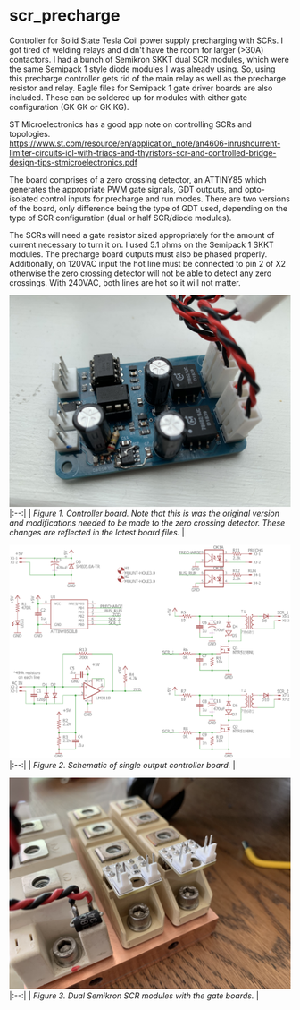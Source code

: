 # scr_precharge
Controller for Solid State Tesla Coil power supply precharging with SCRs. I got tired of welding relays and didn't have the room for larger (>30A) contactors. I had a bunch of Semikron SKKT dual SCR modules, which were the same Semipack 1 style diode modules I was already using. So, using this precharge controller gets rid of the main relay as well as the precharge resistor and relay. Eagle files for Semipack 1 gate driver boards are also included. These can be soldered up for modules with either gate configuration (GK GK or GK KG). 

ST Microelectronics has a good app note on controlling SCRs and topologies.  
https://www.st.com/resource/en/application_note/an4606-inrushcurrent-limiter-circuits-icl-with-triacs-and-thyristors-scr-and-controlled-bridge-design-tips-stmicroelectronics.pdf

The board comprises of a zero crossing detector, an ATTINY85 which generates the appropriate PWM gate signals, GDT outputs, and opto-isolated control inputs for precharge and run modes. There are two versions of the board, only difference being the type of GDT used, depending on the type of SCR configuration (dual or half SCR/diode modules).

The SCRs will need a gate resistor sized appropriately for the amount of current necessary to turn it on. I used 5.1 ohms on the Semipack 1 SKKT modules. The precharge board outputs must also be phased properly. Additionally, on 120VAC input the hot line must be connected to pin 2 of X2 otherwise the zero crossing detector will not be able to detect any zero crossings. With 240VAC, both lines are hot so it will not matter.

![scrpchg.JPG](https://github.com/alexhanyuan/scr_precharge/blob/main/hw/scrpchg.JPG?raw=true)
|:--:| 
| *Figure 1. Controller board. Note that this is was the original version and modifications needed to be made to the zero crossing detector. These changes are reflected in the latest board files.* |

![scr_precharge_single_sch.png](https://github.com/alexhanyuan/scr_precharge/blob/main/hw/scr_precharge_single_REV_B/scr_precharge_single_sch.png?raw=true)
|:--:| 
| *Figure 2. Schematic of single output controller board.* |

![skkt_gate_brd.JPG](https://github.com/alexhanyuan/scr_precharge/blob/main/hw/skkt_gate_brd.JPG?raw=true)
|:--:| 
| *Figure 3. Dual Semikron SCR modules with the gate boards.* |